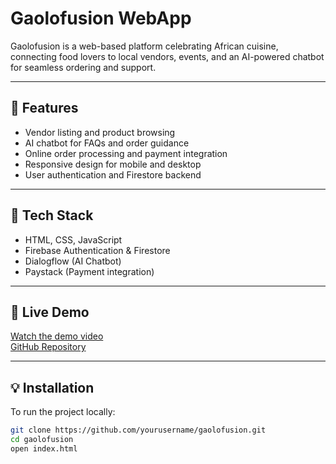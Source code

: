 # Gaolofusion WebApp

Gaolofusion is a web-based platform celebrating African cuisine, connecting food lovers to local vendors, events, and an AI-powered chatbot for seamless ordering and support.

---

## 📌 Features

- Vendor listing and product browsing
- AI chatbot for FAQs and order guidance
- Online order processing and payment integration
- Responsive design for mobile and desktop
- User authentication and Firestore backend

---

## 🔧 Tech Stack

- HTML, CSS, JavaScript
- Firebase Authentication & Firestore
- Dialogflow (AI Chatbot)
- Paystack (Payment integration)

---

## 🚀 Live Demo

[Watch the demo video](recording.webm)  
[GitHub Repository](https://github.com/SukoluhleNdlovu/GaoloFusion_WebApp)

---

## 💡 Installation

To run the project locally:

```bash
git clone https://github.com/yourusername/gaolofusion.git
cd gaolofusion
open index.html
